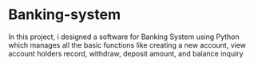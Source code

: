 # Banking-system
In this project, i designed a software  for Banking System using Python which manages all the basic functions like creating a new account, view account holders record, withdraw, deposit amount, and balance inquiry
